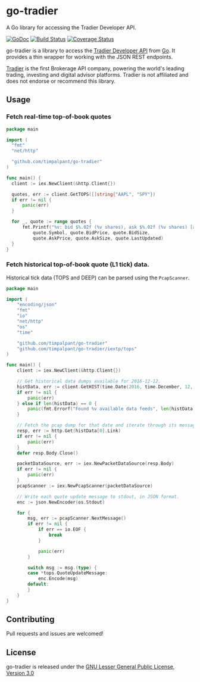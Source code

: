 # go-tradier
A Go library for accessing the Tradier Developer API.

[![GoDoc](https://godoc.org/github.com/timpalpant/go-tradier?status.svg)](http://godoc.org/github.com/timpalpant/go-tradier)
[![Build Status](https://travis-ci.org/timpalpant/go-tradier.svg?branch=master)](https://travis-ci.org/timpalpant/go-tradier)
[![Coverage Status](https://coveralls.io/repos/timpalpant/go-tradier/badge.svg?branch=master&service=github)](https://coveralls.io/github/timpalpant/go-tradier?branch=master)

go-tradier is a library to access the [Tradier Developer API](https://developer.tradier.com/documentation) from [Go](http://www.golang.org).
It provides a thin wrapper for working with the JSON REST endpoints.

[Tradier](https://tradier.com) is the first Brokerage API company, powering the world's leading
trading, investing and digital advisor platforms. Tradier is not affiliated
and does not endorse or recommend this library.

## Usage

### Fetch real-time top-of-book quotes

```Go
package main

import (
  "fmt"
  "net/http"

  "github.com/timpalpant/go-tradier"
)

func main() {
  client := iex.NewClient(&http.Client{})

  quotes, err := client.GetTOPS([]string{"AAPL", "SPY"})
  if err != nil {
      panic(err)
  }

  for _, quote := range quotes {
      fmt.Printf("%v: bid $%.02f (%v shares), ask $%.02f (%v shares) [as of %v]\n",
          quote.Symbol, quote.BidPrice, quote.BidSize,
          quote.AskPrice, quote.AskSize, quote.LastUpdated)
  }
}
```

### Fetch historical top-of-book quote (L1 tick) data.

Historical tick data (TOPS and DEEP) can be parsed using the `PcapScanner`.

```Go
package main

import (
	"encoding/json"
	"fmt"
	"io"
	"net/http"
	"os"
	"time"

	"github.com/timpalpant/go-tradier"
	"github.com/timpalpant/go-tradier/iextp/tops"
)

func main() {
	client := iex.NewClient(&http.Client{})

	// Get historical data dumps available for 2016-12-12.
	histData, err := client.GetHIST(time.Date(2016, time.December, 12, 0, 0, 0, 0, time.UTC))
	if err != nil {
		panic(err)
	} else if len(histData) == 0 {
		panic(fmt.Errorf("Found %v available data feeds", len(histData)))
	}

	// Fetch the pcap dump for that date and iterate through its messages.
	resp, err := http.Get(histData[0].Link)
	if err != nil {
		panic(err)
	}
	defer resp.Body.Close()

	packetDataSource, err := iex.NewPacketDataSource(resp.Body)
	if err != nil {
		panic(err)
	}
	pcapScanner := iex.NewPcapScanner(packetDataSource)

	// Write each quote update message to stdout, in JSON format.
	enc := json.NewEncoder(os.Stdout)

	for {
		msg, err := pcapScanner.NextMessage()
		if err != nil {
			if err == io.EOF {
				break
			}

			panic(err)
		}

		switch msg := msg.(type) {
		case *tops.QuoteUpdateMessage:
			enc.Encode(msg)
		default:
		}
	}
}
```

## Contributing

Pull requests and issues are welcomed!

## License

go-tradier is released under the [GNU Lesser General Public License, Version 3.0](https://www.gnu.org/licenses/lgpl-3.0.en.html)
